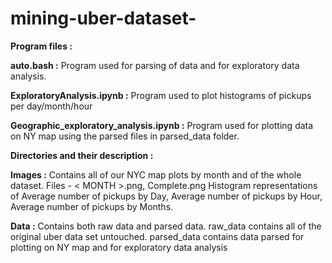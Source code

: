 # mining-uber-dataset-

**Program files :**

**auto.bash  :** Program used for parsing of data and for exploratory data analysis.

**ExploratoryAnalysis.ipynb :** Program used to plot histograms of pickups per day/month/hour

**Geographic_exploratory_analysis.ipynb :** Program used for plotting data on NY map using the parsed files in parsed_data folder.

**Directories and their description  :**

**Images :** Contains all of our
NYC map plots by month and of the whole dataset. Files - < MONTH >.png, Complete.png
Histogram representations of Average number of pickups by Day, Average number of pickups by Hour, Average number of pickups by Months.

**Data  :** Contains both raw data and parsed data.
raw_data contains all of the original uber data set untouched.
parsed_data contains data parsed for plotting on NY map and for exploratory data analysis 
